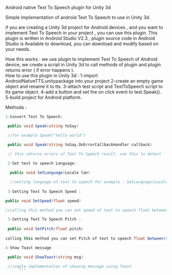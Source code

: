 Android native Text To Speech plugin for Unity 3d

Simple Implementation of android Text To Speech to use in Unity 3d.

if you are creating a Unity 3d project for Android devices , and you want to implement Text To Speech in your project , you can use this plugin.
This plugin is written in Android Studio V2.3 , plugin source code in Android Studio is Available to download, you can download and modify based on your needs.

How this works :
we use plugin to implement Text To Speech of Android device, we create a script in Unity 3d to call methods of plugin and plugin returns error ( if error happens ).  
How to use this plugin in Unity 3d :
1-import AndroidNativeTTS.unitypackage into your project
2-create an empty game object and rename it to tts.
3-attach test script and TextToSpeech script to tts game object.
4-add a button and set the on click event to test.Speak().
5-build project for Android platform.

Methods :
```cs
1-Convert Text To Speech:

 public void Speak(string toSay) 

 //for example Speak("hello world")

 public void Speak(string toSay,OnErrorCallbackHandler callback) 

 // this returns errors of Text To Speech result. use this to detect    errors and fix them . for example error happens when device haven't installed Text to speech engine. or error happens when specified language is not supported or not installed.
 
 2-Set text to speech Language:

  public void SetLanguage(Locale lan)

  //setting language of text to speech for example : SetLanguage(Locale.UK)  i have included 2 languages (UK,and US) if you want to use other languages you will have to modify plugin ( with Android Studio).
 
 3-Setting Text To Speech Speed :

public void SetSpeed(float speed)  

//calling this method you can set speed of text to speech float between(0-1)

 3-Setting Text To Speech Pitch :
 
 public void SetPitch(float pitch)
   
calling this method you can set Pitch of text to speech float between(0-1)

4-Show Toast message

 public void ShowToast(string msg)

 //simple implementation of showing message using Toast.
      ```
